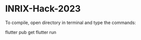 # INRIX-Hack-2023

To compile, open directory in terminal and type the commands:

flutter pub get
flutter run
